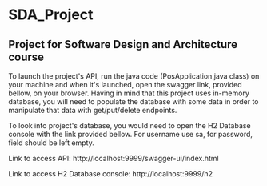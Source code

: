 # SDA_Project
## Project for Software Design and Architecture course

To launch the project's API, run the java code (PosApplication.java class) on your machine and when it's launched, open the swagger link, provided bellow, on your browser. Having in mind that this project uses in-memory database, you will need to populate the database with some data in order to manipulate that data with get/put/delete endpoints.

To look into project's database, you would need to open the H2 Database console with the link provided bellow. For username use sa, for password, field should be left empty.

Link to access API: http://localhost:9999/swagger-ui/index.html

Link to access H2 Database console: http://localhost:9999/h2
